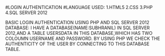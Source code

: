 #LOGIN AUTHENTICATION
#LANGUAGE USED:
              1.HTML5
              2.CSS
              3.PHP
              4.SQL SERVER 2012
              
BASIC LOGIN AUTHENTICATION USING PHP AND SQL SERVER 2012 DATABASE:
I HAVE A DATABASE(NAME:SUBHRANIL) IN SQL SERVER 2012,AND A TABLE USERSDATA IN THIS DATABASE,WHICH HAS TWO COLOUMN USERNAME AND PASSWORD.
BY USING PHP WE CHECK THE AUTHENTICITY OF THE USER BY CONNECTING TO THIS DATABASE TABLE.

